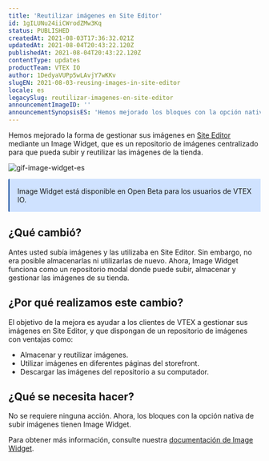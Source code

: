 ```yaml
---
title: 'Reutilizar imágenes en Site Editor'
id: 1gILUNu24iiCWrodZMw3Kq
status: PUBLISHED
createdAt: 2021-08-03T17:36:32.021Z
updatedAt: 2021-08-04T20:43:22.120Z
publishedAt: 2021-08-04T20:43:22.120Z
contentType: updates
productTeam: VTEX IO
author: 1DedyaVUPp5wLAvjY7wKKv
slugEN: 2021-08-03-reusing-images-in-site-editor
locale: es
legacySlug: reutilizar-imagenes-en-site-editor
announcementImageID: ''
announcementSynopsisES: 'Hemos mejorado los bloques con la opción nativa de subir imágenes en Site Editor a través de un repositorio de imágenes.'
---
```


Hemos mejorado la forma de gestionar sus imágenes en [Site Editor](/es/subcategory/site-editor--9Arh3cJIOYlfSD1MUC2h3) mediante un Image Widget, que es un repositorio de imágenes centralizado para que pueda subir y reutilizar las imágenes de la tienda. 

![gif-image-widget-es](https://images.ctfassets.net/alneenqid6w5/5PlVIsozLB3d1TY7NGqsqe/d92ceb37b53da2c63b9802a6c082db77/Yhin0k3Vio.gif)

<div style="background-color:#cfe2ff; border-left: 2px solid #084298; border-top-left-radius: 2px; border-bottom-left-radius: 2px; padding: 16px">
  Image Widget está disponible en Open Beta para los usuarios de VTEX IO.
</div> 

## ¿Qué cambió?

Antes usted subía imágenes y las utilizaba en Site Editor. Sin embargo, no era posible almacenarlas ni utilizarlas de nuevo.
Ahora, Image Widget funciona como un repositorio modal donde puede subir, almacenar y gestionar las imágenes de su tienda.

## ¿Por qué realizamos este cambio?

El objetivo de la mejora es ayudar a los clientes de VTEX a gestionar sus imágenes en Site Editor, y que dispongan de un repositorio de imágenes con ventajas como:
- Almacenar y reutilizar imágenes.
- Utilizar imágenes en diferentes páginas del storefront.
- Descargar las imágenes del repositorio a su computador.

## ¿Qué se necesita hacer?

No se requiere ninguna acción. Ahora, los bloques con la opción nativa de subir imágenes tienen Image Widget.

Para obtener más información, consulte nuestra [documentación de Image Widget](/es/tutorial/image-widget--7pRSVI2xXpQUzjUZj0m4ov).

